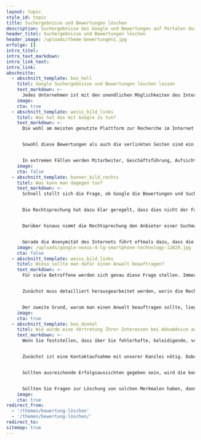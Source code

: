 ```yaml
---
layout: topic
style_id: topic
title: Suchergebnisse und Bewertungen löschen
description: Suchergebnisse bei Google und Bewertungen auf Portalen durch einen Rechtsanwalt löschen lassen.
header_titel: Suchergebnisse und Bewertungen löschen
header_image: /uploads/theme-bewertungen1.jpg
erfolge: []
intro_titel:
intro_text_markdown:
intro_link_text: 
intro_link: 
abschnitte:
  - abschnitt_template: box_hell
    titel: Google Suchergebnisse und Bewertungen löschen lassen
    text_markdown: >-
      Jedes Unternehmen ist mit den unendlichen Möglichkeiten des Internets konfrontiert. Zwischen Bewertungsportalen, Werbung, Suchmaschinen und eignen Internetauftritten gibt es eine Vielzahl an Berührungspunkten mit potenziellen Kunden. Oftmals kann man das Unternehmen entsprechend seiner Vorzüge im Internet dargestellen. Genauso oft gibt es dabei eine Vielzahl von guten Bewertungen und Links zur Unternehmensseite und zu Drittanbieter, welche über das entsprechende Unternehmen informieren. Dieser Segen an Möglichkeiten kann aber schnell in einen Fluch umschlagen, wenn andere es sich zum Ziel gesetzt haben, ein möglichst schlechtes Bild über das Unternehmen, die Geschäftsführer oder deren Mitarbeiter zu zeichnen.
    image: 
    cta: true
  - abschnitt_template: weiss_bild_links
    titel: Was hat das mit Google zu tun?
    text_markdown: >-
      Die wohl am meisten genutzte Plattform zur Recherche im Internet wird von Google bereitgestellt. Nicht selten wird Google im Zusammenhang mit dem Begriff "Datenkrake" genannt. Google stellt dabei unterschiedliche Dienste zur Verfügung. Standardmäßig wird man die "normale" Suchfunktion nutzen. In diesem Zuge gelangt man zum einen oftmals an eine Übersicht inkl. Bewertungen zu einzelnen Unternehmen. Gleichzeitig wird in den Suchergebnissen auf eine Vielzahl an Websites verlinkt, welche sich mit dem Suchbegriff und damit häufig mit dem gesuchten Unternehmen oder der gesuchten Person auseinandersetzen. 


      Sowohl diese Bewertungen als auch die verlinkten Seiten sind ein wichtiges Mittel, das eigene Unternehmen positiv hervorzuheben. Gleichzeitig ist darüber natürlich auch berechtigte Kritik möglich und auch nötig, um ein wahres Bild des betroffenen Unternehmens zu zeichnen. Problematisch ist dabei, dass es häufig auch zu inhaltlich fehlerhaften, angreifenden, diffamierenden oder schlicht unwahren Behauptungen kommt. In diesem Fall wird man über die Goolge Suchergebnisse und Bewertungen fälschlich als "schlechtes" Unternehmen gebrandmarkt. Ein solcher Makel ist schwer loszubekommen und kann sich auch unmittelbar auf den eigenen Umsatz auswirken.


      In extremen Fällen werden Mitarbeiter, Geschäftsführung, Aufsichtsräte o. ä. persönlich im Internet genannt und ihnen strafbares oder anderes Fehlverhalten vorgeworfen. Auch dies kann den Ruf eines Unternehmens und natürlich jeder Privatperson massiv schädigen.
    image: 
    cta: false
  - abschnitt_template: banner_bild_rechts
    titel: Was kann man dagegen tun?
    text_markdown: >-
      Schnell stellt sich die Frage, ob Google die Bewertungen und Suchergebnisse nicht vorab überprüfen müsste, bevor die Ergebnisse gelistet werden.


      Die Rechtsprechung hat dazu klar geregelt, dass dies nicht der Fall ist. Faktisch dürfte sich dies bei den enormen Datenmengen, die großteils automatisiert verarbeitet werden, auch nicht umsetzen lassen.


      Darüber hinaus nimmt die Rechtsprechung den Anbieter einer Suchmaschine aber in die Pflicht, Bewertungen und Links zu anderen Websites zu löschen, wenn gegenüber dem Anbieter klar nachvollziehbar dargelegt wurde, dass die Bewertung oder das Suchergebnis gegen die Rechte und Freiheiten einer Person oder eines Unternehmens verstoßen oder diese Beeinträchtigen.


      Gerade die Anonymität des Internets führt oftmals dazu, dass die Person, welche für die negativen Äußerungen zuständig ist, nicht greifbar ist. Jeder kann eine anonyme Mitteilung, Bewertung oder Homepage ins Internet einstellen. Betroffene haben bei dieser Anonymität zumindest die Chance, dass die Einträge nicht mehr in Suchmaschinen zu finden sind, wenngleich eine Löschung von Websites nicht erfolgen kann. 
    image: /uploads/google-nexus-4-lg-smartphone-technology-12829.jpg
    cta: false
  - abschnitt_template: weiss_bild_links
    titel: Wieso sollte man dafür einen Anwalt beauftragen?
    text_markdown: >-
      Für viele Betroffene werden sich genau diese Frage stellen. Immerhin ist die Beauftragung eines Anwaltes mit einem gewissen Kostenaufwand verbunden, zumindest solange eine womöglich bestehende Rechtsschutzversicherung die Kosten nicht übernimmt. Die Antwort ist bei solchen Löschversuchen jedoch recht einfach zu geben:


      Zunächst muss detailliert herausgearbeitet werden, worin die Rechtsverletzung liegt und diese Verletzung muss unter Verweis auf einschlägige Rechtsgrundlagen bei Google oder einem anderen Suchmaschinenbetreiber vorgetragen werden. Schon die rechtliche Einordnung des konkreten Lebenssachverhalts darf nur durch Rechtsanwälte vorgenommen werden, obgleich andere Unternehmen ebenfalls mit dieser Prüfung werben.


      Der zweite Grund, warum man einen Anwalt beauftragen sollte, liegt darin, dass nicht jede Löschanfrage bei Suchmaschinenanbietern auch zu einer Löschung führt. Daraufhin muss man -sofern man die Löschung weiterhin verfolgen möchte- eine Klage beim zuständigen Gericht einreichen. Auch für diesen Schritt benötigen Sie einen Rechtsanwalt, welcher sich mit der Materie auskennt.
    image: 
    cta: true
  - abschnitt_template: box_dunkel
    titel: Wie würde eine Vertretung Ihrer Interessen bei AdvoAdvice aussehen?
    text_markdown: >-
      Wenn Sie feststellen, dass über Sie fehlerhafte, beleidigende, verleumderische oder ähnliche Bewertungen und Internetseiten bestehen und in den Suchmaschinenergebnissen gelistet werden, können Sie als Unternehmen und als Privatperson hiergegen vorgehen.


      Zunächst ist eine Kontaktaufnahme mit unserer Kanzlei nötig. Dabei ist es wichtig, dass Sie uns den Sachverhalt möglichst detailliert schildern. Sodann werden wir eine kostenfreie Ersteinschätzung abgeben und als ebenso kostenfreier Service, eine Anfrage bei Ihrem Rechtsschutzversicherer vornehmen.


      Sollten ausreichende Erfolgsaussichten gegeben sein, wird die konkrete Bearbeitung gestartet. Die genauen Schritte hängen dann vom jeweiligen Fall ab.


      Sollten Sie Fragen zur Löschung von solchen Merkmalen haben, dann können Sie uns gerne unter info@advoadvice.de kontaktieren oder unter 030 / 921 000 40 einen Telefontermin mit unserem Experten Rechtsanwalt Dr. Sven Tintemann vereinbaren.
    image: 
    cta: true
redirect_from: 
  - '/themen/bewertung-löschen'
  - '/themen/bewertung-löschen/'
redirect_to: 
sitemap: true
---
```

